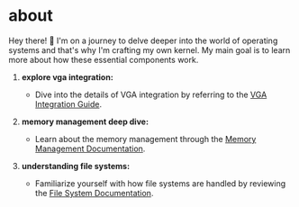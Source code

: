 # about

Hey there! 👋 I'm on a journey to delve deeper into the world of operating systems and that's why I'm crafting my own kernel. 
My main goal is to learn more about how these essential components work.

1. **explore vga integration:**
   - Dive into the details of VGA integration by referring to the [VGA Integration Guide](vga.md).

2. **memory management deep dive:**
   - Learn about the memory management through the [Memory Management Documentation](memory.md).

3. **understanding file systems:**
   - Familiarize yourself with how file systems are handled by reviewing the [File System Documentation](fs.md).